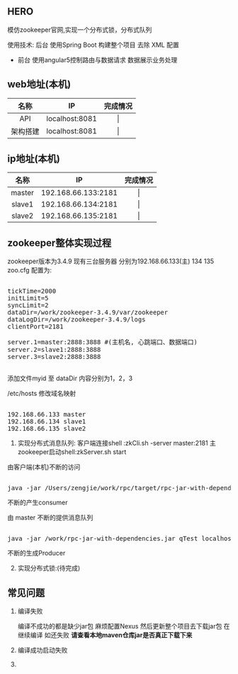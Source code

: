 ## HERO

模仿zookeeper官网,实现一个分布式锁，分布式队列

使用技术:
 后台
使用Spring Boot 构建整个项目 去除 XML 配置
* 前台
使用angular5控制路由与数据请求 数据展示业务处理


## web地址(本机)
|名称|IP|完成情况|
|:---------------:|:---------------:|:---------------:|
| API    			|localhost:8081 |\|
| 架构搭建    			|localhost:8081 |\|

## ip地址(本机)
|名称|IP|完成情况|
|:---------------:|:---------------:|:---------------:|
| master    			|192.168.66.133:2181 |\|
| slave1    			|192.168.66.134:2181 |\|
| slave2    			|192.168.66.135:2181 |\|



## zookeeper整体实现过程
zookeeper版本为3.4.9 
现有三台服务器 分别为192.168.66.133(主) 134 135
zoo.cfg 配置为:
<pre class="prettyprint lang-javascript"> 
tickTime=2000
initLimit=5
syncLimit=2
dataDir=/work/zookeeper-3.4.9/var/zookeeper
dataLogDir=/work/zookeeper-3.4.9/logs  
clientPort=2181

server.1=master:2888:3888 #(主机名, 心跳端口、数据端口)
server.2=slave1:2888:3888
server.3=slave2:2888:3888

</pre>
添加文件myid 至 dataDir 内容分别为1，2，3

/etc/hosts 修改域名映射
<pre class="prettyprint lang-javascript"> 
192.168.66.133 master
192.168.66.134 slave1
192.168.66.135 slave2
</pre>

1. 实现分布式消息队列:
客户端连接shell :zkCli.sh -server master:2181
主zookeeper启动shell:zkServer.sh start

由客户端(本机)不断的访问
<pre class="prettyprint lang-javascript"> 
java -jar /Users/zengjie/work/rpc/target/rpc-jar-with-dependencies.jar  qTest master 100 c 
</pre>
不断的产生consumer 

由 master 不断的提供消息队列
<pre class="prettyprint lang-javascript"> 
java -jar /work/rpc-jar-with-dependencies.jar qTest localhost 1000 p
</pre>
不断的生成Producer

2. 实现分布式锁:(待完成)

## 常见问题

1. 编译失败
	
	编译不成功的都是缺少jar包 麻烦配置Nexus 然后更新整个项目去下载jar包 
	在继续编译 如还失败 **请查看本地maven仓库jar是否真正下载下来**
	
2. 编译成功启动失败

3.   


